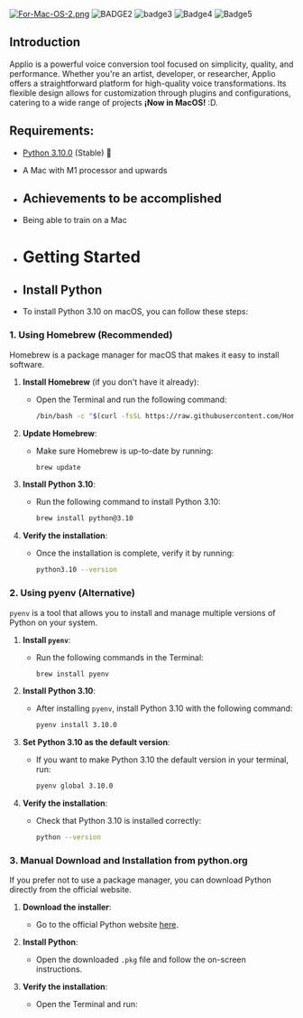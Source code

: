[![For-Mac-OS-2.png](https://i.postimg.cc/tJpVyhFm/For-Mac-OS-2.png)](https://postimg.cc/PpVqQv3m)
![BADGE2](https://img.shields.io/badge/mac%20os-000000?style=for-the-badge&logo=apple&logoColor=white)
![badge3](https://img.shields.io/badge/PyTorch-EE4C2C?style=for-the-badge&logo=pytorch&logoColor=white)
![Badge4](https://img.shields.io/badge/TensorFlow-FF6F00?style=for-the-badge&logo=tensorflow&logoColor=white)
![Badge5](https://img.shields.io/badge/Python-FFD43B?style=for-the-badge&logo=python&logoColor=blue)

## Introduction
Applio is a powerful voice conversion tool focused on simplicity, quality, and performance. Whether you're an artist, developer, or researcher, Applio offers a straightforward platform for high-quality voice transformations. Its flexible design allows for customization through plugins and configurations, catering to a wide range of projects **¡Now in MacOS!** :D.

## Requirements:
- [Python  3.10.0](https://www.python.org/downloads/release/python-3100/) (Stable) 🐍
- A Mac with M1 processor and upwards

- ## Achievements to be accomplished
- Being able to train on a Mac 

- # Getting Started
- ## Install Python
- To install Python 3.10 on macOS, you can follow these steps:

### 1. **Using Homebrew (Recommended)**
Homebrew is a package manager for macOS that makes it easy to install software.

1. **Install Homebrew** (if you don't have it already):
   - Open the Terminal and run the following command:
     ```bash
     /bin/bash -c "$(curl -fsSL https://raw.githubusercontent.com/Homebrew/install/HEAD/install.sh)"
     ```

2. **Update Homebrew**:
   - Make sure Homebrew is up-to-date by running:
     ```bash
     brew update
     ```

3. **Install Python 3.10**:
   - Run the following command to install Python 3.10:
     ```bash
     brew install python@3.10
     ```

4. **Verify the installation**:
   - Once the installation is complete, verify it by running:
     ```bash
     python3.10 --version
     ```

### 2. **Using pyenv (Alternative)**
`pyenv` is a tool that allows you to install and manage multiple versions of Python on your system.

1. **Install `pyenv`**:
   - Run the following commands in the Terminal:
     ```bash
     brew install pyenv
     ```

2. **Install Python 3.10**:
   - After installing `pyenv`, install Python 3.10 with the following command:
     ```bash
     pyenv install 3.10.0
     ```

3. **Set Python 3.10 as the default version**:
   - If you want to make Python 3.10 the default version in your terminal, run:
     ```bash
     pyenv global 3.10.0
     ```

4. **Verify the installation**:
   - Check that Python 3.10 is installed correctly:
     ```bash
     python --version
     ```

### 3. **Manual Download and Installation from python.org**
If you prefer not to use a package manager, you can download Python directly from the official website.

1. **Download the installer**:
   - Go to the official Python website [here](https://www.python.org/downloads/release/python-3100/).

2. **Install Python**:
   - Open the downloaded `.pkg` file and follow the on-screen instructions.

3. **Verify the installation**:
   - Open the Terminal and run:
